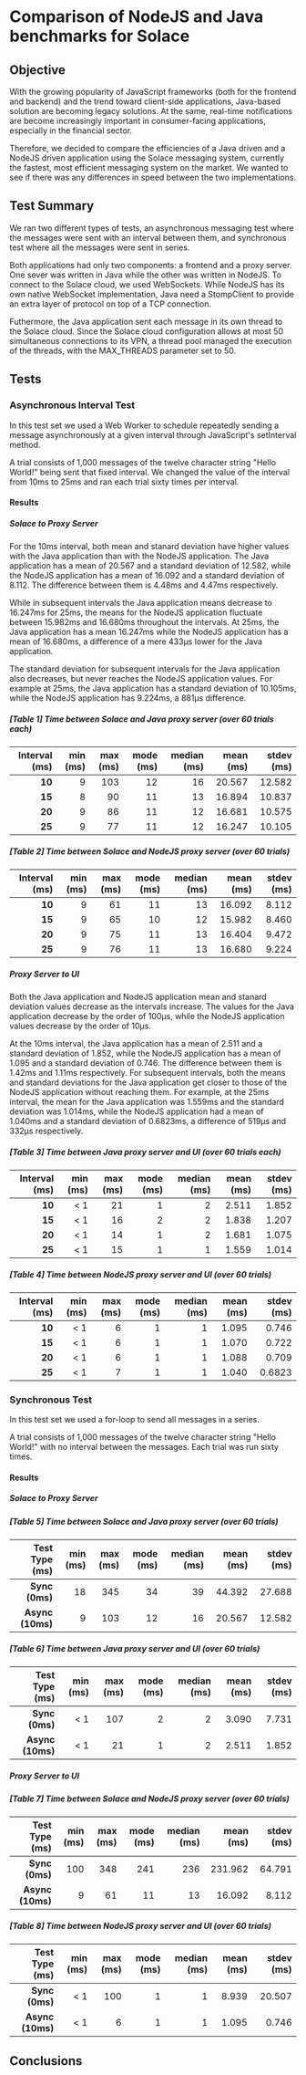 # Comparison of NodeJS and Java benchmarks for Solace

## Objective
With the growing popularity of JavaScript frameworks (both for the frontend and backend) and the trend toward client-side applications, Java-based solution are becoming legacy solutions. At the same, real-time notifications are become increasingly important in consumer-facing applications, especially in the financial sector.

Therefore, we decided to compare the efficiencies of a Java driven and a NodeJS driven application using the Solace messaging system, currently the fastest, most efficient messaging system on the market. We wanted to see if there was any differences in speed between the two implementations.

## Test Summary
We ran two different types of tests, an asynchronous messaging test where the messages were sent with an interval between them, and synchronous test where all the messages were sent in series.

Both applications had only two components: a frontend and a proxy server. One sever was written in Java while the other was written in NodeJS. To connect to the Solace cloud, we used WebSockets. While NodeJS has its own native WebSocket implementation, Java need a StompClient to provide an extra layer of protocol on top of a TCP connection.

Futhermore, the Java application sent each message in its own thread to the Solace cloud. Since the Solace cloud configuration allows at most 50 simultaneous connections to its VPN, a thread pool managed the execution of the threads, with the MAX_THREADS parameter set to 50.

## Tests
### Asynchronous Interval Test
In this test set we used a Web Worker to schedule repeatedly sending a message asynchronously at a given interval through JavaScript's setInterval method. 

A trial consists of 1,000 messages of the twelve character string "Hello World!" being sent that fixed interval. We changed the value of the interval from 10ms to 25ms and ran each trial sixty times per interval.

#### Results

##### Solace to Proxy Server

For the 10ms interval, both mean and stanard deviation have higher values with the Java application than with the NodeJS application. The Java application has a mean of 20.567 and a standard deviation of 12.582, while the NodeJS application has a mean of 16.092 and a standard deviation of 8.112. The difference between them is 4.48ms and 4.47ms respectively.  

While in subsequent intervals the Java application means decrease to 16.247ms for 25ms, the means for the NodeJS application fluctuate between 15.982ms and 16.680ms throughout the intervals. At 25ms, the Java application has a mean 16.247ms while the NodeJS application has a mean of 16.680ms, a difference of a mere 433μs lower for the Java application. 

The standard deviation for subsequent intervals for the Java application also decreases, but never reaches the NodeJS application values. For example at 25ms, the Java application has a standard deviation of 10.105ms, while the NodeJS application has 9.224ms, a 881μs difference.  

##### [Table 1] Time between Solace and Java proxy server (over 60 trials each)

| Interval (ms) | min (ms) | max (ms) | mode (ms) | median (ms) | mean (ms) | stdev (ms) |
| ------------: | -------: | -------: | --------: | ----------: | --------: | ---------: |
| **10**        | 9        | 103      | 12        | 16          | 20.567    | 12.582     |
| **15**        | 8        | 90       | 11        | 13          | 16.894    | 10.837     |
| **20**        | 9        | 86       | 11        | 12          | 16.681    | 10.575     |
| **25**        | 9        | 77       | 11        | 12          | 16.247    | 10.105     |


##### [Table 2] Time between Solace and NodeJS proxy server (over 60 trials)

| Interval (ms) | min (ms) | max (ms) | mode (ms) | median (ms) | mean (ms) | stdev (ms) |
| ------------: | -------: | -------: | --------: | ----------: | --------: | ---------: |
| **10**        | 9        | 61       | 11        | 13          | 16.092    | 8.112      |
| **15**        | 9        | 65       | 10        | 12          | 15.982    | 8.460      |
| **20**        | 9        | 75       | 11        | 13          | 16.404    | 9.472      |
| **25**        | 9        | 76       | 11        | 13          | 16.680    | 9.224      |

##### Proxy Server to UI
Both the Java application and NodeJS application mean and stanard deviation values decrease as the intervals increase. The values for the Java application decrease by the order of 100μs, while the NodeJS application values decrease by the order of 10μs. 

At the 10ms interval, the Java application has a mean of 2.511 and a standard deviation of 1.852, while the NodeJS application has a mean of 1.095 and a standard deviation of 0.746. The difference between them is 1.42ms and 1.11ms respectively. For subsequent intervals, both the means and standard deviations for the Java application get closer to those of the NodeJS application without reaching them. For example, at the 25ms interval, the mean for the Java application was 1.559ms and the standard deviation was 1.014ms, while the NodeJS application had a mean of 1.040ms and a standard deviation of 0.6823ms, a difference of 519μs and 332μs respectively. 

##### [Table 3] Time between Java proxy server and UI (over 60 trials each)

| Interval (ms) | min (ms) | max (ms) | mode (ms) | median (ms) | mean (ms) | stdev (ms) |
| ------------: | -------: | -------: | --------: | ----------: | --------: | ---------: |
| **10**        | < 1      | 21       | 1         | 2           | 2.511     | 1.852      |
| **15**        | < 1      | 16       | 2         | 2           | 1.838     | 1.207      |
| **20**        | < 1      | 14       | 1         | 2           | 1.681     | 1.075      |
| **25**        | < 1      | 15       | 1         | 1           | 1.559     | 1.014      |


##### [Table 4] Time between NodeJS proxy server and UI (over 60 trials)

| Interval (ms) | min (ms) | max (ms) | mode (ms) | median (ms) | mean (ms) | stdev (ms) |
| ------------: | -------: | -------: | --------: | ----------: | --------: | ---------: |
| **10**        | < 1      | 6        | 1         | 1           | 1.095     | 0.746      |
| **15**        | < 1      | 6        | 1         | 1           | 1.070     | 0.722      |
| **20**        | < 1      | 6        | 1         | 1           | 1.088     | 0.709      |
| **25**        | < 1      | 7        | 1         | 1           | 1.040     | 0.6823     |

### Synchronous Test
In this test set we used a for-loop to send all messages in a series.

A trial consists of 1,000 messages of the twelve character string "Hello World!" with no interval between the messages. Each trial was run sixty times.

#### Results

##### Solace to Proxy Server
##### [Table 5] Time between Solace and Java proxy server (over 60 trials)

|  Test Type (ms)  | min (ms) | max (ms) | mode (ms) | median (ms) | mean (ms) | stdev (ms) |
| ---------------: | -------: | -------: | --------: | ----------: | --------: | ---------: |
| **Sync (0ms)**   | 18       | 345      | 34        | 39          | 44.392    | 27.688     |
| **Async (10ms)** | 9        | 103      | 12        | 16          | 20.567    | 12.582     |


##### [Table 6] Time between Java proxy server and UI (over 60 trials)

|  Test Type (ms)  | min (ms) | max (ms) | mode (ms) | median (ms) | mean (ms) | stdev (ms) |
| ---------------: | -------: | -------: | --------: | ----------: | --------: | ---------: |
| **Sync (0ms)**   | < 1      | 107      | 2         | 2           | 3.090     | 7.731      |
| **Async (10ms)** | < 1      | 21       | 1         | 2           | 2.511     | 1.852      |

##### Proxy Server to UI
##### [Table 7] Time between Solace and NodeJS proxy server (over 60 trials)

|  Test Type (ms)  | min (ms) | max (ms) | mode (ms) | median (ms) | mean (ms) | stdev (ms) |
| -------------:   | -------: | -------: | --------: | ----------: | --------: | ---------: |
| **Sync (0ms)**   | 100      | 348      | 241       | 236         | 231.962   | 64.791     |
| **Async (10ms)** | 9        | 61       | 11        | 13          | 16.092    | 8.112      |


##### [Table 8] Time between NodeJS proxy server and UI (over 60 trials)

|  Test Type (ms)  | min (ms) | max (ms) | mode (ms) | median (ms) | mean (ms) | stdev (ms) |
| -------------:   | -------: | -------: | --------: | ----------: | --------: | ---------: |
| **Sync (0ms)**   | < 1      | 100      | 1         | 1           | 8.939     | 20.507     |
| **Async (10ms)** | < 1      | 6        | 1         | 1           | 1.095     | 0.746      |

## Conclusions

